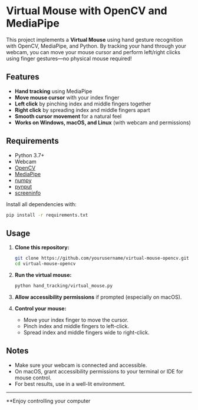 # Virtual Mouse with OpenCV and MediaPipe

This project implements a **Virtual Mouse** using hand gesture recognition with OpenCV, MediaPipe, and Python. By tracking your hand through your webcam, you can move your mouse cursor and perform left/right clicks using finger gestures—no physical mouse required!

## Features

- **Hand tracking** using MediaPipe
- **Move mouse cursor** with your index finger
- **Left click** by pinching index and middle fingers together
- **Right click** by spreading index and middle fingers apart
- **Smooth cursor movement** for a natural feel
- **Works on Windows, macOS, and Linux** (with webcam and permissions)

## Requirements

- Python 3.7+
- Webcam
- [OpenCV](https://pypi.org/project/opencv-python/)
- [MediaPipe](https://pypi.org/project/mediapipe/)
- [numpy](https://pypi.org/project/numpy/)
- [pynput](https://pypi.org/project/pynput/)
- [screeninfo](https://pypi.org/project/screeninfo/)

Install all dependencies with:

```bash
pip install -r requirements.txt
```

## Usage

1. **Clone this repository:**
    ```bash
    git clone https://github.com/yourusername/virtual-mouse-opencv.git
    cd virtual-mouse-opencv
    ```

2. **Run the virtual mouse:**
    ```bash
    python hand_tracking/virtual_mouse.py
    ```

3. **Allow accessibility permissions** if prompted (especially on macOS).

4. **Control your mouse:**
    - Move your index finger to move the cursor.
    - Pinch index and middle fingers to left-click.
    - Spread index and middle fingers wide to right-click.

## Notes

- Make sure your webcam is connected and accessible.
- On macOS, grant accessibility permissions to your terminal or IDE for mouse control.
- For best results, use in a well-lit environment.

---

**Enjoy controlling your computer